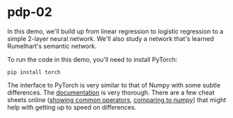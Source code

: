 # pdp-02

In this demo, we'll build up from linear regression to logistic regression to a simple 2-layer neural network. We'll also study a network that's learned Rumelhart's semantic network.

To run the code in this demo, you'll need to install PyTorch:
```
pip install torch
```

The interface to PyTorch is very similar to that of Numpy with some subtle differences. The [documentation](https://pytorch.org/docs/stable/index.html) is very thorough. There are a few cheat sheets online ([showing common operators](https://www.simonwenkel.com/publications/cheatsheets/pdf/cheatsheet_pytorch_numpy_like_functions.pdf), [comparing to numpy](https://github.com/myazdani/numpy-pytorch-cheatsheet)) that might help with getting up to speed on differences.
